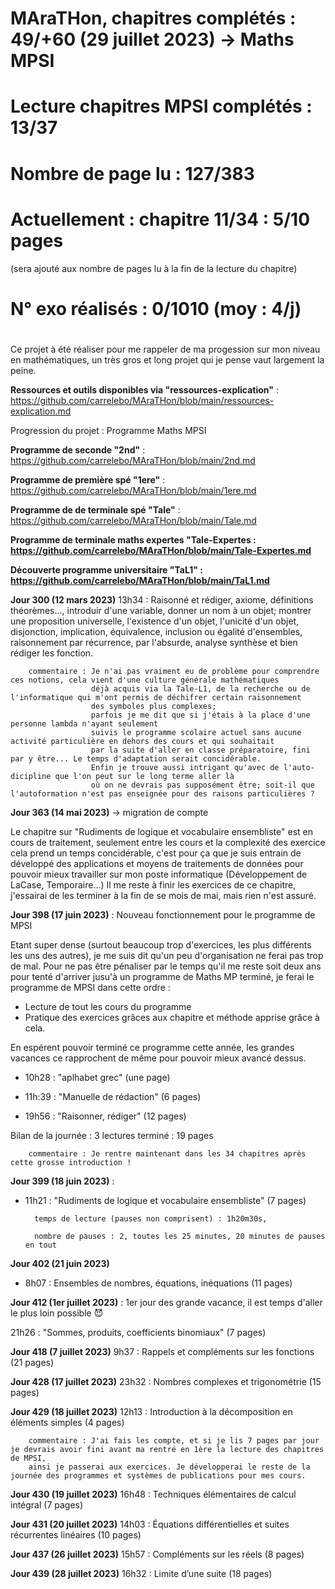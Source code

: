 # MAraTHon, chapitres complétés : 49/+60 (29 juillet 2023) -> Maths MPSI
# Lecture chapitres MPSI complétés : 13/37
# Nombre de page lu : 127/383
# Actuellement : chapitre 11/34 : 5/10 pages
(sera ajouté aux nombre de pages lu à la fin de la lecture du chapitre)

# N° exo réalisés : 0/1010 (moy : 4/j)

#

Ce projet à été réaliser pour me rappeler de ma progession sur mon niveau en mathématiques, un très gros et long projet qui je pense vaut largement la peine.

**Ressources et outils disponibles via "ressources-explication"** : https://github.com/carrelebo/MAraTHon/blob/main/ressources-explication.md

Progression du projet : Programme Maths MPSI

**Programme de seconde "2nd"** : https://github.com/carrelebo/MAraTHon/blob/main/2nd.md

**Programme de première spé "1ere"** : https://github.com/carrelebo/MAraTHon/blob/main/1ere.md

**Programme de de terminale spé "Tale"** : https://github.com/carrelebo/MAraTHon/blob/main/Tale.md

**Programme de terminale maths expertes "Tale-Expertes : https://github.com/carrelebo/MAraTHon/blob/main/Tale-Expertes.md**

**Découverte programme universitaire "TaL1" : https://github.com/carrelebo/MAraTHon/blob/main/TaL1.md**

**Jour 300 (12 mars 2023)**
13h34 : Raisonné et rédiger, axiome, définitions théorèmes..., introduir d'une variable, donner un nom à un objet; montrer une proposition universelle, 
        l'existence d'un objet, l'unicité d'un objet, disjonction, implication, équivalence, inclusion ou égalité d'ensembles, 
        raisonnement par récurrence, par l'absurde, analyse synthèse et bien rédiger les fonction.

        commentaire : Je n'ai pas vraiment eu de problème pour comprendre ces notions, cela vient d'une culture générale mathématiques
                      déjà acquis via la Tale-L1, de la recherche ou de l'informatique qui m'ont permis de déchifrer certain raisonnement 
                      des symboles plus complexes;
                      parfois je me dit que si j'étais à la place d'une personne lambda n'ayant seulement
                      suivis le programme scolaire actuel sans aucune activité particulière en dehors des cours et qui souhaitait
                      par la suite d'aller en classe préparatoire, fini par y être... Le temps d'adaptation serait concidérable.
                      Enfin je trouve aussi intrigant qu'avec de l'auto-dicipline que l'on peut sur le long terme aller là
                      où on ne devrais pas supposément être; soit-il que l'autoformation n'est pas enseignée pour des raisons particulières ?

**Jour 363 (14 mai 2023)** -> migration de compte

Le chapitre sur "Rudiments de logique et vocabulaire ensembliste" est en cours de traitement, seulement entre les cours et la complexité des exercice cela prend un temps concidérable, c'est pour ça que je suis entrain de développé des applications et moyens de traitements de données pour pouvoir mieux travailler sur mon poste informatique (Développement de LaCase, Temporaire...)
Il me reste à finir les exercices de ce chapitre, j'essairai de les terminer à la fin de se mois de mai, mais rien n'est assuré.

**Jour 398 (17 juin 2023)** : Nouveau fonctionnement pour le programme de MPSI

Etant super dense (surtout beaucoup trop d'exercices, les plus différents les uns des autres),
je me suis dit qu'un peu d'organisation ne ferai pas trop de mal.
Pour ne pas être pénaliser par le temps qu'il me reste soit deux ans pour tenté d'arriver jusu'à un programme de Maths MP terminé,
je ferai le programme de MPSI dans cette ordre :
- Lecture de tout les cours du programme
- Pratique des exercices grâces aux chapitre et méthode apprise grâce à cela.

En espérent pouvoir terminé ce programme cette année, les grandes vacances ce rapprochent de même pour pouvoir mieux avancé dessus.

- 10h28 : "aplhabet grec" (une page)

- 11h:39 : "Manuelle de rédaction" (6 pages)

- 19h56 : "Raisonner, rédiger" (12 pages)

Bilan de la journée : 3 lectures terminé : 19 pages

        commentaire : Je rentre maintenant dans les 34 chapitres après cette grosse introduction !

**Jour 399 (18 juin 2023)** :
- 11h21 : "Rudiments de logique et vocabulaire ensembliste" (7 pages)
 
        temps de lecture (pauses non comprisent) : 1h20m30s,
  
        nombre de pauses : 2, toutes les 25 minutes, 20 minutes de pauses en tout

          
**Jour 402 (21 juin 2023)**
- 8h07 :  Ensembles de nombres, équations, inéquations (11 pages)

**Jour 412 (1er juillet 2023)** : 1er jour des grande vacance, il est temps d'aller le plus loin possible 😈

21h26 : "Sommes, produits, coefficients binomiaux" (7 pages)

**Jour 418 (7 juillet 2023)**
9h37 : Rappels et compléments sur les fonctions (21 pages)


**Jour 428 (17 juillet 2023)**
23h32 : Nombres complexes et trigonométrie (15 pages)

**Jour 429 (18 juillet 2023)**
12h13 : Introduction à la décomposition en éléments simples (4 pages)

        commentaire : J'ai fais les compte, et si je lis 7 pages par jour je devrais avoir fini avant ma rentré en 1ère la lecture des chapitres de MPSI,
        ainsi je passerai aux exercices. Je développerai le reste de la journée des programmes et systèmes de publications pour mes cours.

**Jour 430 (19 juillet 2023)**
16h48 : Techniques élémentaires de calcul intégral (7 pages)


**Jour 431 (20 juillet 2023)**
14h03 : Équations différentielles et suites récurrentes linéaires (10 pages)

**Jour 437 (26 juillet 2023)**
15h57 : Compléments sur les réels (8 pages)


**Jour 439 (28 juillet 2023)**
16h32 : Limite d’une suite (18 pages)
